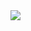 <img src= "https://img.shields.io/badge/dynamic/json?url=https%3A%2F%2Fraw.githubusercontent.com%2Ftsanyang0929%2FTeaTimeGit%2Fmaster%2Fbadge.json&query=version&prefix=v&suffix=%20release&label=Johnny&color=success">
